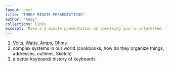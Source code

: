 ```yaml
---
layout: post
title: "THREE MINUTE PRESENTATIONS"
author: "Andy"
collections: links
excerpt:  Make a 3 minute presentation on something you're interested in. This is a collection of brief but informative presentations to help me become more articulate with how I explain things. They range from mundane and every day, to theoretical and thought-provoking.
---
```






1. [Volts, Watts, Amps, Ohms](/assets/3MP/3mp01_Shimmin_Andy.pdf)
2. complex systems in our world (cookbooks, how do they organize things, addresses, outlines, Sketch)
3. a better keyboard/ history of keyboards
